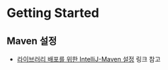# Getting Started

## Maven 설정 
- [라이브러리 배포를 위한 IntelliJ-Maven 설정](https://kumsungpub.atlassian.net/wiki/x/FoCJI) 링크 참고
